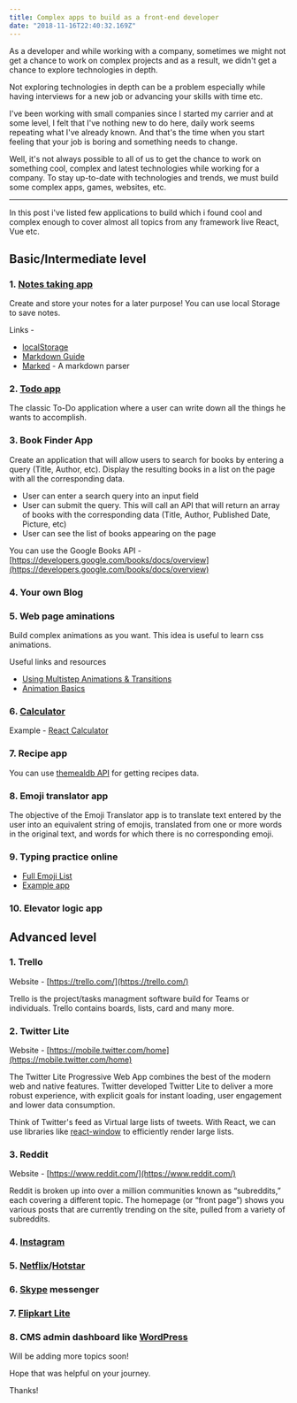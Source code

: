```yaml
---
title: Complex apps to build as a front-end developer
date: "2018-11-16T22:40:32.169Z"
---
```


As a developer and while working with a company, sometimes we might not get a chance to work on complex projects and as a result, we didn't get a chance to explore technologies in depth.

Not exploring technologies in depth can be a problem especially while having interviews for a new job or advancing your skills with time etc.

I've been working with small companies since I started my carrier and at some level, I felt that I've nothing new to do here, daily work seems repeating what I've already known. And that's the time when you start feeling that your job is boring and something needs to change.

Well, it's not always possible to all of us to get the chance to work on something cool, complex and latest technologies while working for a company. To stay up-to-date with technologies and trends, we must build some complex apps, games, websites, etc.

----

In this post i've listed few applications to build which i found cool and complex enough to cover almost all topics from any framework live React, Vue etc.


## Basic/Intermediate level

### 1. [Notes taking app](https://keep.google.com/u/0/)

Create and store your notes for a later purpose! You can use local Storage to save notes.

Links -
- [localStorage](https://developer.mozilla.org/en-US/docs/Web/API/Window/localStorage)
- [Markdown Guide](https://www.markdownguide.org/basic-syntax/)
- [Marked](https://github.com/markedjs/marked) - A markdown parser


### 2. [Todo app](http://todomvc.com/examples/react/)

The classic To-Do application where a user can write down all the things he wants to accomplish.

### 3. Book Finder App

Create an application that will allow users to search for books by entering a query (Title, Author, etc). Display the resulting books in a list on the page with all the corresponding data.

- User can enter a search query into an input field
- User can submit the query. This will call an API that will return an array of books with the corresponding data (Title, Author, Published Date, Picture, etc)
- User can see the list of books appearing on the page

You can use the Google Books API - [https://developers.google.com/books/docs/overview](https://developers.google.com/books/docs/overview)

### 4. Your own Blog

### 5. Web page aminations

Build complex animations as you want. This idea is useful to learn css animations.

Useful links and resources

- [Using Multistep Animations & Transitions](https://css-tricks.com/using-multi-step-animations-transitions/)
- [Animation Basics](https://www.khanacademy.org/computing/computer-programming/programming/animation-basics/a/what-are-animations)

### 6. [Calculator](https://en.wikipedia.org/wiki/Calculator)

Example - [React Calculator](https://codepen.io/mjijackson/pen/xOzyGX)

### 7. Recipe app

 You can use [themealdb API](https://www.themealdb.com/api.php) for getting recipes data.

### 8. Emoji translator app

The objective of the Emoji Translator app is to translate text entered by the user into an equivalent string of emojis, translated from one or more words in the original text, and words for which there is no corresponding emoji.

### 9. Typing practice online


- [Full Emoji List](https://unicode.org/emoji/charts/full-emoji-list.html)
- [Example app](https://emojitranslate.com/)

### 10. Elevator logic app


## Advanced level


### 1. Trello

Website - [https://trello.com/](https://trello.com/)

Trello is the project/tasks managment software build for Teams or individuals. Trello contains boards, lists, card and many more.


### 2. Twitter Lite

Website - [https://mobile.twitter.com/home](https://mobile.twitter.com/home)

The Twitter Lite Progressive Web App combines the best of the modern web and native features. Twitter developed Twitter Lite to deliver a more robust experience, with explicit goals for instant loading, user engagement and lower data consumption.

Think of Twitter's feed as Virtual large lists of tweets. With React, we can use libraries like [react-window](https://github.com/bvaughn/react-window) to efficiently render large lists.

### 3. Reddit

Website - [https://www.reddit.com/](https://www.reddit.com/)

Reddit is broken up into over a million communities known as “subreddits,” each covering a different topic. The homepage (or “front page”) shows you various posts that are currently trending on the site, pulled from a variety of subreddits.

### 4. [Instagram](http://instagram.com/)

### 5. [Netflix](http://netflix.com/)/[Hotstar](https://www.hotstar.com/)

### 6. [Skype](https://www.skype.com/en/) messenger

### 7. [Flipkart Lite](http://flipkart.com/)

### 8. CMS admin dashboard like [WordPress](https://wordpress.org/download/)


Will be adding more topics soon!

Hope that was helpful on your journey.

Thanks!